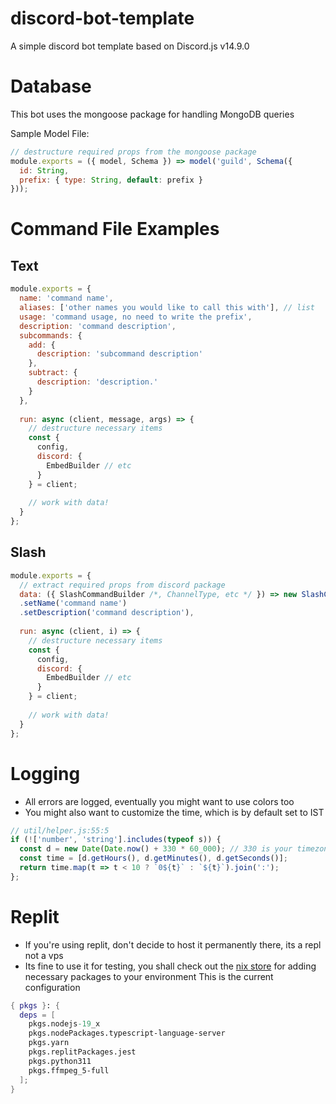 # discord-bot-template
A simple discord bot template based on Discord.js v14.9.0


# Database
This bot uses the mongoose package for handling MongoDB queries<br>

Sample Model File:
```js
// destructure required props from the mongoose package
module.exports = ({ model, Schema }) => model('guild', Schema({
  id: String,
  prefix: { type: String, default: prefix }
}));
```


# Command File Examples
## Text 
```js
module.exports = {
  name: 'command name',
  aliases: ['other names you would like to call this with'], // list
  usage: 'command usage, no need to write the prefix',
  description: 'command description',
  subcommands: {
    add: {
      description: 'subcommand description'
    },
    subtract: {
      description: 'description.'
    }
  },
  
  run: async (client, message, args) => {
    // destructure necessary items
    const {
      config,
      discord: {
        EmbedBuilder // etc
      }
    } = client;
    
    // work with data!
  }
};
```

## Slash
```js
module.exports = {
  // extract required props from discord package
  data: ({ SlashCommandBuilder /*, ChannelType, etc */ }) => new SlashCommandBuilder()
  .setName('command name')
  .setDescription('command description'),
  
  run: async (client, i) => {
    // destructure necessary items
    const {
      config,
      discord: {
        EmbedBuilder // etc
      }
    } = client;
    
    // work with data!
  }
};
```


# Logging
* All errors are logged, eventually you might want to use colors too
* You might also want to customize the time, which is by default set to IST
```js
// util/helper.js:55:5
if (!['number', 'string'].includes(typeof s)) {
  const d = new Date(Date.now() + 330 * 60_000); // 330 is your timezone offset to utc in minutes
  const time = [d.getHours(), d.getMinutes(), d.getSeconds()];
  return time.map(t => t < 10 ? `0${t}` : `${t}`).join(':');
};
```


# Replit
* If you're using replit, don't decide to host it permanently there, its a repl not a vps
* Its fine to use it for testing, you shall check out the <a href="https://search.nixos.org/packages">nix store</a> for adding necessary packages to your environment
This is the current configuration
```nix
{ pkgs }: {
  deps = [
    pkgs.nodejs-19_x
    pkgs.nodePackages.typescript-language-server
    pkgs.yarn
    pkgs.replitPackages.jest
    pkgs.python311
    pkgs.ffmpeg_5-full
  ];
}
```
